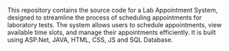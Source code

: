 This repository contains the source code for a Lab Appointment System, designed to streamline the process of scheduling appointments for laboratory tests. The system allows users to schedule appointments, view available time slots, and manage their appointments efficiently. It is built using ASP.Net, JAVA, HTML, CSS, JS and SQL Database.

